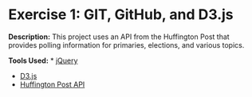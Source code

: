 # Exercise 1: GIT, GitHub, and D3.js

**Description:**
This project uses an API from the Huffington Post that provides polling information for
primaries, elections, and various topics.

**Tools Used:** * [jQuery](https://jquery.com/)
* [D3.js](http://d3js.org/)
* [Huffington Post API](http://elections.huffingtonpost.com/pollster/api)
